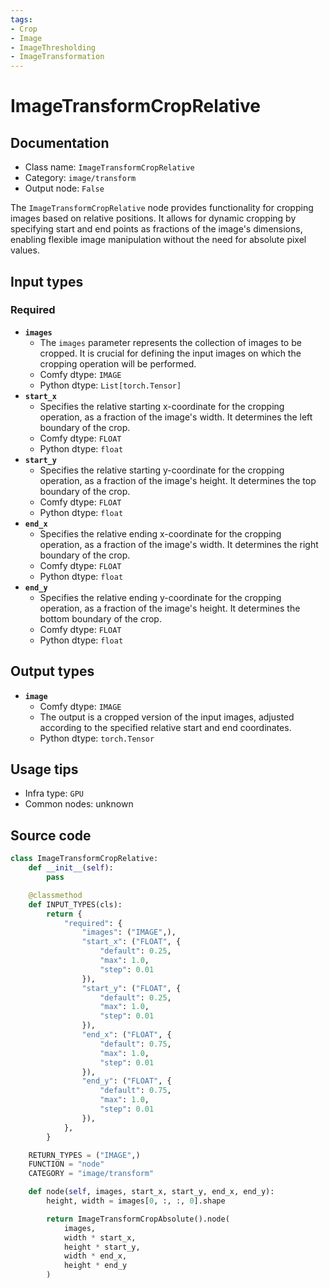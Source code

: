 ```yaml
---
tags:
- Crop
- Image
- ImageThresholding
- ImageTransformation
---
```


# ImageTransformCropRelative
## Documentation
- Class name: `ImageTransformCropRelative`
- Category: `image/transform`
- Output node: `False`

The `ImageTransformCropRelative` node provides functionality for cropping images based on relative positions. It allows for dynamic cropping by specifying start and end points as fractions of the image's dimensions, enabling flexible image manipulation without the need for absolute pixel values.
## Input types
### Required
- **`images`**
    - The `images` parameter represents the collection of images to be cropped. It is crucial for defining the input images on which the cropping operation will be performed.
    - Comfy dtype: `IMAGE`
    - Python dtype: `List[torch.Tensor]`
- **`start_x`**
    - Specifies the relative starting x-coordinate for the cropping operation, as a fraction of the image's width. It determines the left boundary of the crop.
    - Comfy dtype: `FLOAT`
    - Python dtype: `float`
- **`start_y`**
    - Specifies the relative starting y-coordinate for the cropping operation, as a fraction of the image's height. It determines the top boundary of the crop.
    - Comfy dtype: `FLOAT`
    - Python dtype: `float`
- **`end_x`**
    - Specifies the relative ending x-coordinate for the cropping operation, as a fraction of the image's width. It determines the right boundary of the crop.
    - Comfy dtype: `FLOAT`
    - Python dtype: `float`
- **`end_y`**
    - Specifies the relative ending y-coordinate for the cropping operation, as a fraction of the image's height. It determines the bottom boundary of the crop.
    - Comfy dtype: `FLOAT`
    - Python dtype: `float`
## Output types
- **`image`**
    - Comfy dtype: `IMAGE`
    - The output is a cropped version of the input images, adjusted according to the specified relative start and end coordinates.
    - Python dtype: `torch.Tensor`
## Usage tips
- Infra type: `GPU`
- Common nodes: unknown


## Source code
```python
class ImageTransformCropRelative:
    def __init__(self):
        pass

    @classmethod
    def INPUT_TYPES(cls):
        return {
            "required": {
                "images": ("IMAGE",),
                "start_x": ("FLOAT", {
                    "default": 0.25,
                    "max": 1.0,
                    "step": 0.01
                }),
                "start_y": ("FLOAT", {
                    "default": 0.25,
                    "max": 1.0,
                    "step": 0.01
                }),
                "end_x": ("FLOAT", {
                    "default": 0.75,
                    "max": 1.0,
                    "step": 0.01
                }),
                "end_y": ("FLOAT", {
                    "default": 0.75,
                    "max": 1.0,
                    "step": 0.01
                }),
            },
        }

    RETURN_TYPES = ("IMAGE",)
    FUNCTION = "node"
    CATEGORY = "image/transform"

    def node(self, images, start_x, start_y, end_x, end_y):
        height, width = images[0, :, :, 0].shape

        return ImageTransformCropAbsolute().node(
            images,
            width * start_x,
            height * start_y,
            width * end_x,
            height * end_y
        )

```
